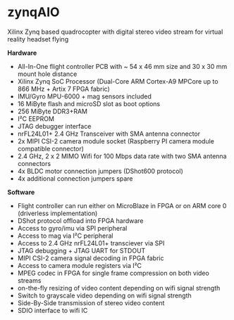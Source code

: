 # zynqAIO
Xilinx Zynq based quadrocopter with digital stereo video stream for virtual reality headset flying

<b>Hardware</b>
- All-In-One flight controller PCB with ~ 54 x 46 mm size and 30 x 30 mm mount hole distance
- Xilinx Zynq SoC Processor (Dual-Core ARM Cortex-A9 MPCore up to 866 MHz + Artix 7 FPGA fabric)
- IMU/Gyro MPU-6000 + mag sensors included
- 16 MiByte flash and microSD slot as boot options
- 256 MiByte DDR3+RAM
- I²C EEPROM
- JTAG debugger interface
- nrFL24L01+ 2.4 GHz Transceiver with SMA antenna connector
- 2x MIPI CSI-2 camera module socket (Raspberry PI camera module compatible connector)
- 2.4 GHz, 2 x 2 MIMO Wifi for 100 Mbps data rate with two SMA antenna connectors
- 4x BLDC motor connection jumpers (DShot600 protocol)
- 4x additional connection jumpers spare

<b>Software</b>
- Flight controller can run either on MicroBlaze in FPGA or on ARM core 0 (driverless implementation)
- DShot protocol offload into FPGA hardware
- Access to gyro/imu via SPI peripheral
- Access to mag via I²C peripheral
- Access to 2.4 GHz nrFL24L01+ transciever via SPI
- JTAG debugging + JTAG UART for STDOUT
- MIPI CSI-2 camera signal decoding in FPGA fabric
- Access to camera module registers via I²C 
- MPEG codec in FPGA for single frame compression on both video streams
- on-the-fly resizing of video content depending on wifi signal strength
- Switch to grayscale video depending on wifi signal strength
- Side-By-Side transmission of stereo video content
- SDIO interface to wifi IC
